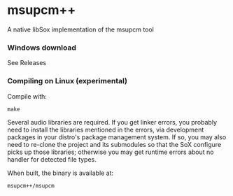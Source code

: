 # msupcm++

A native libSox implementation of the msupcm tool

### Windows download

See Releases

### Compiling on Linux (experimental)

Compile with:
```
make
```
Several audio libraries are required. If you get linker errors, you probably need to install the libraries mentioned in the errors, via development packages in your distro's package management system. If so, you may also need to re-clone the project and its submodules so that the SoX configure picks up those libraries; otherwise you may get runtime errors about no handler for detected file types.

When built, the binary is available at:
```
msupcm++/msupcm
```

